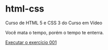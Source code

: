 # html-css
 Curso de HTML 5 e CSS 3 do Curso em Vídeo

 Você mata o tempo, porém o tempo te enterra.

 <a href="https://jefferson-p.github.io/html-css/exercícios/ex001/index.html">Executar o exercício 001</a>
